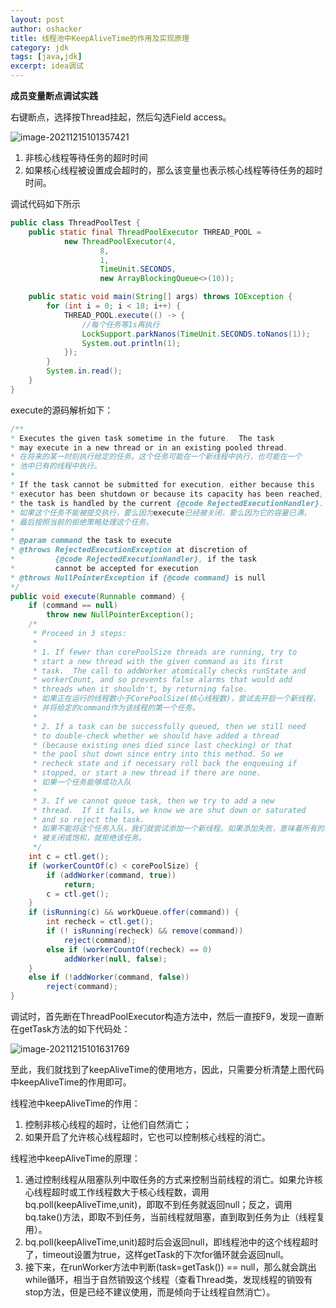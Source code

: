 ```yaml
---
layout: post 
author: oshacker
title: 线程池中KeepAliveTime的作用及实现原理
category: jdk
tags: [java,jdk]
excerpt: idea调试
---
```


**成员变量断点调试实践**

右键断点，选择按Thread挂起，然后勾选Field access。

![image-20211215101357421](https://cdn.jsdelivr.net/gh/YuanAaron/BlogImage/2021/image-20211215101357421.png)

1. 非核心线程等待任务的超时时间
2. 如果核心线程被设置成会超时的，那么该变量也表示核心线程等待任务的超时时间。

调试代码如下所示

```java
public class ThreadPoolTest {
    public static final ThreadPoolExecutor THREAD_POOL =
            new ThreadPoolExecutor(4,
                    8,
                    1,
                    TimeUnit.SECONDS,
                    new ArrayBlockingQueue<>(10));

    public static void main(String[] args) throws IOException {
        for (int i = 0; i < 18; i++) {
            THREAD_POOL.execute(() -> {
                //每个任务等1s再执行
                LockSupport.parkNanos(TimeUnit.SECONDS.toNanos(1));
                System.out.println(1);
            });
        }
        System.in.read();
    }
}
```

execute的源码解析如下：

```java
/**
* Executes the given task sometime in the future.  The task
* may execute in a new thread or in an existing pooled thread.
* 在将来的某一时刻执行给定的任务。这个任务可能在一个新线程中执行，也可能在一个
* 池中已有的线程中执行。
*
* If the task cannot be submitted for execution, either because this
* executor has been shutdown or because its capacity has been reached,
* the task is handled by the current {@code RejectedExecutionHandler}.
* 如果这个任务不能被提交执行，要么因为execute已经被关闭，要么因为它的容量已满，
* 最后按照当前的拒绝策略处理这个任务。
*
* @param command the task to execute
* @throws RejectedExecutionException at discretion of
*         {@code RejectedExecutionHandler}, if the task
*         cannot be accepted for execution
* @throws NullPointerException if {@code command} is null
*/
public void execute(Runnable command) {
    if (command == null)
        throw new NullPointerException();
    /*
     * Proceed in 3 steps:
     *
     * 1. If fewer than corePoolSize threads are running, try to
     * start a new thread with the given command as its first
     * task.  The call to addWorker atomically checks runState and
     * workerCount, and so prevents false alarms that would add
     * threads when it shouldn't, by returning false.
     * 如果正在运行的线程数小于CorePoolSize(核心线程数)，尝试去开启一个新线程，
     * 并将给定的command作为该线程的第一个任务。
     *
     * 2. If a task can be successfully queued, then we still need
     * to double-check whether we should have added a thread
     * (because existing ones died since last checking) or that
     * the pool shut down since entry into this method. So we
     * recheck state and if necessary roll back the enqueuing if
     * stopped, or start a new thread if there are none.
     * 如果一个任务能够成功入队
     *
     * 3. If we cannot queue task, then we try to add a new
     * thread.  If it fails, we know we are shut down or saturated
     * and so reject the task.
     * 如果不能将这个任务入队，我们就尝试添加一个新线程。如果添加失败，意味着所有的线程
     * 被关闭或饱和，就拒绝该任务。
     */
    int c = ctl.get();
    if (workerCountOf(c) < corePoolSize) {
        if (addWorker(command, true))
            return;
        c = ctl.get();
    }
    if (isRunning(c) && workQueue.offer(command)) {
        int recheck = ctl.get();
        if (! isRunning(recheck) && remove(command))
            reject(command);
        else if (workerCountOf(recheck) == 0)
            addWorker(null, false);
    }
    else if (!addWorker(command, false))
        reject(command);
}
```

调试时，首先断在ThreadPoolExecutor构造方法中，然后一直按F9，发现一直断在getTask方法的如下代码处：

![image-20211215101631769](https://cdn.jsdelivr.net/gh/YuanAaron/BlogImage/2021/image-20211215101631769.png)

至此，我们就找到了keepAliveTime的使用地方，因此，只需要分析清楚上图代码中keepAliveTime的作用即可。

线程池中keepAliveTime的作用：

1. 控制非核心线程的超时，让他们自然消亡；
2. 如果开启了允许核心线程超时，它也可以控制核心线程的消亡。

线程池中keepAliveTime的原理：

1. 通过控制线程从阻塞队列中取任务的方式来控制当前线程的消亡。如果允许核心线程超时或工作线程数大于核心线程数，调用bq.poll(keepAliveTime,unit)，即取不到任务就返回null；反之，调用bq.take()方法，即取不到任务，当前线程就阻塞，直到取到任务为止（线程复用）。
2. bq.poll(keepAliveTime,unit)超时后会返回null，即线程池中的这个线程超时了，timeout设置为true，这样getTask的下次for循环就会返回null。
3. 接下来，在runWorker方法中判断(task=getTask()) == null，那么就会跳出while循环，相当于自然销毁这个线程（查看Thread类，发现线程的销毁有stop方法，但是已经不建议使用，而是倾向于让线程自然消亡）。
